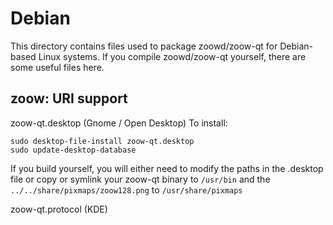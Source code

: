 
Debian
====================
This directory contains files used to package zoowd/zoow-qt
for Debian-based Linux systems. If you compile zoowd/zoow-qt yourself, there are some useful files here.

## zoow: URI support ##


zoow-qt.desktop  (Gnome / Open Desktop)
To install:

	sudo desktop-file-install zoow-qt.desktop
	sudo update-desktop-database

If you build yourself, you will either need to modify the paths in
the .desktop file or copy or symlink your zoow-qt binary to `/usr/bin`
and the `../../share/pixmaps/zoow128.png` to `/usr/share/pixmaps`

zoow-qt.protocol (KDE)

